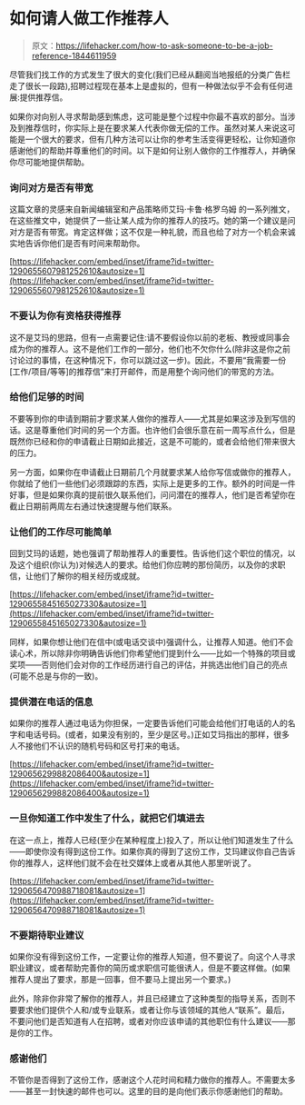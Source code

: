 # 如何请人做工作推荐人

> 原文：<https://lifehacker.com/how-to-ask-someone-to-be-a-job-reference-1844611959>

尽管我们找工作的方式发生了很大的变化(我们已经从翻阅当地报纸的分类广告栏走了很长一段路),招聘过程现在基本上是虚拟的，但有一种做法似乎不会有任何进展:提供推荐信。



如果你对向别人寻求帮助感到焦虑，这可能是整个过程中你最不喜欢的部分。当涉及到推荐信时，你实际上是在要求某人代表你做无偿的工作。虽然对某人来说这可能是一个很大的要求，但有几种方法可以让你的参考生活变得更轻松，让你知道你感谢他们的帮助并尊重他们的时间。以下是如何让别人做你的工作推荐人，并确保你尽可能地提供帮助。

### 询问对方是否有带宽

这篇文章的灵感来自新闻编辑室和产品策略师艾玛·卡鲁·格罗乌姆 的一系列推文，在这些推文中，她提供了一些让某人成为你的推荐人的技巧。她的第一个建议是问对方是否有带宽。肯定这样做；这不仅是一种礼貌，而且也给了对方一个机会来诚实地告诉你他们是否有时间来帮助你。

 [https://lifehacker.com/embed/inset/iframe?id=twitter-1290655607981252610&autosize=1](https://lifehacker.com/embed/inset/iframe?id=twitter-1290655607981252610&autosize=1) 

### 不要认为你有资格获得推荐

这不是艾玛的思路，但有一点需要记住:请不要假设你以前的老板、教授或同事会成为你的推荐人。这不是他们工作的一部分，他们也不欠你什么(除非这是你之前讨论过的事情，在这种情况下，你可以跳过这一步)。因此，不要用“我需要一份[工作/项目/等等]的推荐信”来打开邮件，而是用整个询问他们的带宽的方法。

### 给他们足够的时间

不要等到你的申请到期前才要求某人做你的推荐人——尤其是如果这涉及到写信的话。这是尊重他们时间的另一个方面。也许他们会很乐意在前一周写点什么，但是既然你已经和你的申请截止日期如此接近，这是不可能的，或者会给他们带来很大的压力。

另一方面，如果你在申请截止日期前几个月就要求某人给你写信或做你的推荐人，你就给了他们一些他们必须跟踪的东西，实际上是更多的工作。额外的时间是一件好事，但是如果你真的提前很久联系他们，问问潜在的推荐人，他们是否希望你在截止日期前两周左右通过快速提醒与他们联系。

### 让他们的工作尽可能简单

回到艾玛的话题，她也强调了帮助推荐人的重要性。告诉他们这个职位的情况，以及这个组织(你认为)对候选人的要求。给他们你应聘的那份简历，以及你的求职信，让他们了解你的相关经历或成就。

 [https://lifehacker.com/embed/inset/iframe?id=twitter-1290655845165027330&autosize=1](https://lifehacker.com/embed/inset/iframe?id=twitter-1290655845165027330&autosize=1) 

同样，如果你想让他们在信中(或电话交谈中)强调什么，让推荐人知道。他们不会读心术，所以除非你明确告诉他们你希望他们提到什么——比如一个特殊的项目或奖项——否则他们会对你的工作经历进行自己的评估，并挑选出他们自己的亮点(可能不总是与你的一致)。

### 提供潜在电话的信息

如果你的推荐人通过电话为你担保，一定要告诉他们可能会给他们打电话的人的名字和电话号码。(或者，如果没有别的，至少是区号。)正如艾玛指出的那样，很多人不接他们不认识的随机号码和区号打来的电话。

 [https://lifehacker.com/embed/inset/iframe?id=twitter-1290656299882086400&autosize=1](https://lifehacker.com/embed/inset/iframe?id=twitter-1290656299882086400&autosize=1) 

### 一旦你知道工作中发生了什么，就把它们填进去

在这一点上，推荐人已经(至少在某种程度上)投入了，所以让他们知道发生了什么——即使你没有得到这份工作。如果你真的得到了这份工作，艾玛建议你自己告诉你的推荐人，这样他们就不会在社交媒体上或者从其他人那里听说了。

 [https://lifehacker.com/embed/inset/iframe?id=twitter-1290656470988718081&autosize=1](https://lifehacker.com/embed/inset/iframe?id=twitter-1290656470988718081&autosize=1) 

### 不要期待职业建议

如果你没有得到这份工作，一定要让你的推荐人知道，但不要说了。向这个人寻求职业建议，或者帮助完善你的简历或求职信可能很诱人，但是不要这样做。(如果推荐人提出了要求，那是一回事，但不要马上提出另一个要求。)

此外，除非你非常了解你的推荐人，并且已经建立了这种类型的指导关系，否则不要要求他们提供个人和/或专业联系，或者让你与该领域的其他人“联系”。最后，不要问他们是否知道有人在招聘，或者对你应该申请的其他职位有什么建议——那是你的工作。

### 感谢他们

不管你是否得到了这份工作，感谢这个人花时间和精力做你的推荐人。不需要太多——甚至一封快速的邮件也可以。这里的目的是向他们表示你感谢他们的帮助。